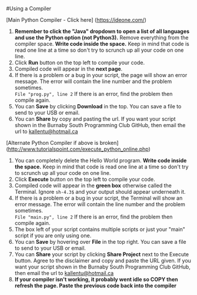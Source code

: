 #Using a Compiler

[Main Python Compiler - Click here] (https://ideone.com/)<br>

1. __Remember to click the "Java" dropdown to open a list of all languages and use the Python option (not Python3).__ Remove everything from the compiler space. __Write code inside the space.__ Keep in mind that code is read one line at a time so don't try to scrunch up all your code on one line.
2. Click __Run__ button on the top left to compile your code.
3. Compiled code will appear in the __next page__.
4. If there is a problem or a bug in your script, the page will show an error message. The error will contain the line number and the problem sometimes. <br> ```File "prog.py", line 2``` If there is an error, find the problem then compile again.
5. You can __Save__ by clicking __Download__ in the top. You can save a file to send to your USB or email.
6. You can __Share__ by copy and pasting the url. If you want your script shown in the Burnaby South Programming Club GitHub, then email the url to kallentu@hotmail.ca


[Alternate Python Compiler if above is broken] (http://www.tutorialspoint.com/execute_python_online.php)<br>

1. You can completely delete the Hello World program. __Write code inside the space.__ Keep in mind that code is read one line at a time so don't try to scrunch up all your code on one line.
2. Click __Execute__ button on the top left to compile your code.
3. Compiled code will appear in the __green box__ otherwise called the Terminal. Ignore ```sh-4.3$``` and your output should appear underneath it.
4. If there is a problem or a bug in your script, the Terminal will show an error message. The error will contain the line number and the problem sometimes. <br> ```File "main.py", line 2``` If there is an error, find the problem then compile again.
5. The box left of your script contains multiple scripts or just your "main" script if you are only using one.
6. You can __Save__ by hovering over __File__ in the top right. You can save a file to send to your USB or email.
7. You can __Share__ your script by clicking __Share Project__ next to the Execute button. Agree to the disclaimer and copy and paste the URL given. If you want your script shown in the Burnaby South Programming Club GitHub, then email the url to kallentu@hotmail.ca
8. __If your compiler isn't working, it probably went idle so COPY then refresh the page. Paste the previous code back into the compiler__

